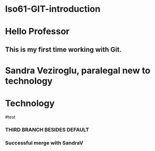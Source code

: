 # Iso61-GIT-introduction
# Hello Professor 
## This is my first time working with Git.
# Sandra Veziroglu, paralegal new to technology
# Technology
#test 
### THIRD BRANCH BESIDES DEFAULT
### Successful merge with SandraV 
